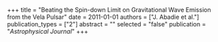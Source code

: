 +++
title = "Beating the Spin-down Limit on Gravitational Wave Emission from the Vela Pulsar"
date = 2011-01-01
authors = ["J. Abadie et al."]
publication_types = ["2"]
abstract = ""
selected = "false"
publication = "*Astrophysical Journal*"
+++

